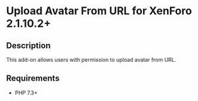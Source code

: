 Upload Avatar From URL for XenForo 2.1.10.2+
============================================

Description
-----------

This add-on allows users with permission to upload avatar from URL.

Requirements
------------

- PHP 7.3+